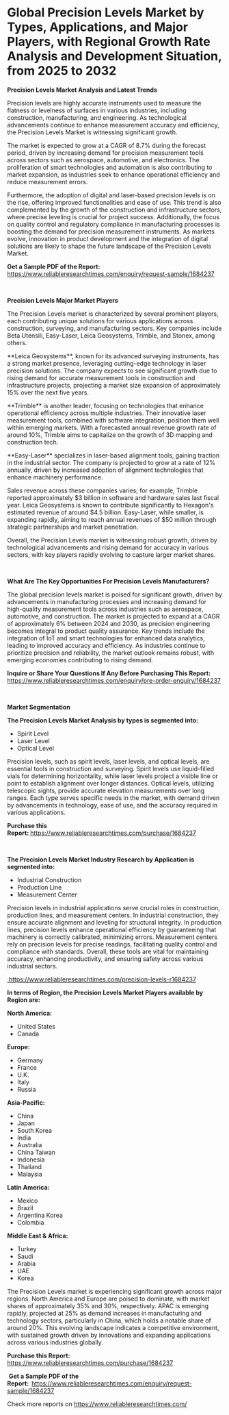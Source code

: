 <p><h1>Global Precision Levels Market by Types, Applications, and Major Players, with Regional Growth Rate Analysis and Development Situation, from 2025 to 2032</h1></p><p><strong>Precision Levels Market Analysis and Latest Trends</strong></p>
<p><p>Precision levels are highly accurate instruments used to measure the flatness or levelness of surfaces in various industries, including construction, manufacturing, and engineering. As technological advancements continue to enhance measurement accuracy and efficiency, the Precision Levels Market is witnessing significant growth. </p><p>The market is expected to grow at a CAGR of 8.7% during the forecast period, driven by increasing demand for precision measurement tools across sectors such as aerospace, automotive, and electronics. The proliferation of smart technologies and automation is also contributing to market expansion, as industries seek to enhance operational efficiency and reduce measurement errors.</p><p>Furthermore, the adoption of digital and laser-based precision levels is on the rise, offering improved functionalities and ease of use. This trend is also complemented by the growth of the construction and infrastructure sectors, where precise leveling is crucial for project success. Additionally, the focus on quality control and regulatory compliance in manufacturing processes is boosting the demand for precision measurement instruments. As markets evolve, innovation in product development and the integration of digital solutions are likely to shape the future landscape of the Precision Levels Market.</p></p>
<p><strong>Get a Sample PDF of the Report:&nbsp;</strong> <a href="https://www.reliableresearchtimes.com/enquiry/request-sample/1684237?utm_campaign=3108&utm_medium=2&utm_source=Github&utm_content=ia&utm_term=10042025&utm_id=precision-levels">https://www.reliableresearchtimes.com/enquiry/request-sample/1684237</a></p>
<p>&nbsp;</p>
<p><strong>Precision Levels Major Market Players</strong></p>
<p><p>The Precision Levels market is characterized by several prominent players, each contributing unique solutions for various applications across construction, surveying, and manufacturing sectors. Key companies include Beta Utensili, Easy-Laser, Leica Geosystems, Trimble, and Stonex, among others. </p><p>**Leica Geosystems**, known for its advanced surveying instruments, has a strong market presence, leveraging cutting-edge technology in laser precision solutions. The company expects to see significant growth due to rising demand for accurate measurement tools in construction and infrastructure projects, projecting a market size expansion of approximately 15% over the next five years.</p><p>**Trimble** is another leader, focusing on technologies that enhance operational efficiency across multiple industries. Their innovative laser measurement tools, combined with software integration, position them well within emerging markets. With a forecasted annual revenue growth rate of around 10%, Trimble aims to capitalize on the growth of 3D mapping and construction tech.</p><p>**Easy-Laser** specializes in laser-based alignment tools, gaining traction in the industrial sector. The company is projected to grow at a rate of 12% annually, driven by increased adoption of alignment technologies that enhance machinery performance.</p><p>Sales revenue across these companies varies; for example, Trimble reported approximately $3 billion in software and hardware sales last fiscal year. Leica Geosystems is known to contribute significantly to Hexagon's estimated revenue of around $4.5 billion. Easy-Laser, while smaller, is expanding rapidly, aiming to reach annual revenues of $50 million through strategic partnerships and market penetration.</p><p>Overall, the Precision Levels market is witnessing robust growth, driven by technological advancements and rising demand for accuracy in various sectors, with key players rapidly evolving to capture larger market shares.</p></p>
<p>&nbsp;</p>
<p><strong>What Are The Key Opportunities For Precision Levels Manufacturers?</strong></p>
<p><p>The global precision levels market is poised for significant growth, driven by advancements in manufacturing processes and increasing demand for high-quality measurement tools across industries such as aerospace, automotive, and construction. The market is projected to expand at a CAGR of approximately 6% between 2024 and 2030, as precision engineering becomes integral to product quality assurance. Key trends include the integration of IoT and smart technologies for enhanced data analytics, leading to improved accuracy and efficiency. As industries continue to prioritize precision and reliability, the market outlook remains robust, with emerging economies contributing to rising demand.</p></p>
<p><strong>Inquire or Share Your Questions If Any Before Purchasing This Report:</strong> <a href="https://www.reliableresearchtimes.com/enquiry/pre-order-enquiry/1684237?utm_campaign=3108&utm_medium=2&utm_source=Github&utm_content=ia&utm_term=10042025&utm_id=precision-levels">https://www.reliableresearchtimes.com/enquiry/pre-order-enquiry/1684237</a></p>
<p>&nbsp;</p>
<p><strong>Market Segmentation</strong></p>
<p><strong>The Precision Levels Market Analysis by types is segmented into:</strong></p>
<p><ul><li>Spirit Level</li><li>Laser Level</li><li>Optical Level</li></ul></p>
<p><p>Precision levels, such as spirit levels, laser levels, and optical levels, are essential tools in construction and surveying. Spirit levels use liquid-filled vials for determining horizontality, while laser levels project a visible line or point to establish alignment over longer distances. Optical levels, utilizing telescopic sights, provide accurate elevation measurements over long ranges. Each type serves specific needs in the market, with demand driven by advancements in technology, ease of use, and the accuracy required in various applications.</p></p>
<p><strong>Purchase this Report:&nbsp;</strong><a href="https://www.reliableresearchtimes.com/purchase/1684237?utm_campaign=3108&utm_medium=2&utm_source=Github&utm_content=ia&utm_term=10042025&utm_id=precision-levels">https://www.reliableresearchtimes.com/purchase/1684237</a></p>
<p>&nbsp;</p>
<p><strong>The Precision Levels Market Industry Research by Application is segmented into:</strong></p>
<p><ul><li>Industrial Construction</li><li>Production Line</li><li>Measurement Center</li></ul></p>
<p><p>Precision levels in industrial applications serve crucial roles in construction, production lines, and measurement centers. In industrial construction, they ensure accurate alignment and leveling for structural integrity. In production lines, precision levels enhance operational efficiency by guaranteeing that machinery is correctly calibrated, minimizing errors. Measurement centers rely on precision levels for precise readings, facilitating quality control and compliance with standards. Overall, these tools are vital for maintaining accuracy, enhancing productivity, and ensuring safety across various industrial sectors.</p></p>
<p><a href="https://www.reliableresearchtimes.com/precision-levels-r1684237?utm_campaign=3108&utm_medium=2&utm_source=Github&utm_content=ia&utm_term=10042025&utm_id=precision-levels">&nbsp;https://www.reliableresearchtimes.com/precision-levels-r1684237</a></p>
<p><strong>In terms of Region, the Precision Levels Market Players available by Region are:</strong></p>
<p>
    <p> <strong> North America: </strong>
        <ul>
            <li>United States</li>
            <li>Canada</li>
        </ul>
        </p> 
    <p> <strong> Europe: </strong>
        <ul>
            <li>Germany</li>
            <li>France</li>
            <li>U.K.</li>
            <li>Italy</li>
            <li>Russia</li>
        </ul>
        </p> 
    <p> <strong> Asia-Pacific: </strong>
        <ul>
            <li>China</li>
            <li>Japan</li>
            <li>South Korea</li>
            <li>India</li>
            <li>Australia</li>
            <li>China Taiwan</li>
            <li>Indonesia</li>
            <li>Thailand</li>
            <li>Malaysia</li>
        </ul>
        </p> 
    <p> <strong> Latin America: </strong>
        <ul>
            <li>Mexico</li>
            <li>Brazil</li>
            <li>Argentina Korea</li>
            <li>Colombia</li>
        </ul>
        </p> 
    <p> <strong> Middle East & Africa: </strong>
        <ul>
            <li>Turkey</li>
            <li>Saudi</li>
            <li>Arabia</li>
            <li>UAE</li>
            <li>Korea</li>
        </ul>
    </p>
    </p>
<p><p>The Precision Levels market is experiencing significant growth across major regions. North America and Europe are poised to dominate, with market shares of approximately 35% and 30%, respectively. APAC is emerging rapidly, projected at 25% as demand increases in manufacturing and technology sectors, particularly in China, which holds a notable share of around 20%. This evolving landscape indicates a competitive environment, with sustained growth driven by innovations and expanding applications across various industries globally.</p></p>
<p><strong>Purchase this Report: </strong><a href="https://www.reliableresearchtimes.com/purchase/1684237?utm_campaign=3108&utm_medium=2&utm_source=Github&utm_content=ia&utm_term=10042025&utm_id=precision-levels">https://www.reliableresearchtimes.com/purchase/1684237</a></p>
<p>&nbsp;<strong>Get a Sample PDF of the Report:&nbsp;&nbsp;</strong><a href="https://www.reliableresearchtimes.com/enquiry/request-sample/1684237?utm_campaign=3108&utm_medium=2&utm_source=Github&utm_content=ia&utm_term=10042025&utm_id=precision-levels">https://www.reliableresearchtimes.com/enquiry/request-sample/1684237</a></p>
<p><strong></strong></p>
<p>Check more reports on <a href="https://www.reliableresearchtimes.com/?utm_campaign=3108&utm_medium=2&utm_source=Github&utm_content=ia&utm_term=10042025&utm_id=precision-levels">https://www.reliableresearchtimes.com/</a></p>